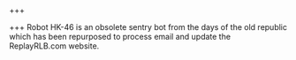 +++

+++
Robot HK-46 is an obsolete sentry bot from the days of the old republic which has been repurposed to process email and update the ReplayRLB.com website.